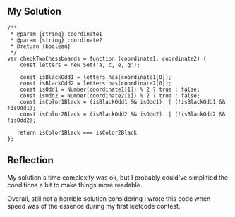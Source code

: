 ## My Solution

```
/**
 * @param {string} coordinate1
 * @param {string} coordinate2
 * @return {boolean}
 */
var checkTwoChessboards = function (coordinate1, coordinate2) {
    const letters = new Set('a, c, e, g');

    const isBlackOdd1 = letters.has(coordinate1[0]);
    const isBlackOdd2 = letters.has(coordinate2[0]);
    const isOdd1 = Number(coordinate1[1]) % 2 ? true : false;
    const isOdd2 = Number(coordinate2[1]) % 2 ? true : false;
    const isColor1Black = (isBlackOdd1 && isOdd1) || (!isBlackOdd1 && !isOdd1);
    const isColor2Black = (isBlackOdd2 && isOdd2) || (!isBlackOdd2 && !isOdd2);

   return isColor1Black === isColor2Black
};
```

## Reflection

My solution's time complexity was ok, but I probably could've simplified the conditions a bit to make things more readable.

Overall, still not a horrible solution considering I wrote this code when speed was of the essence during my first leetcode contest.

